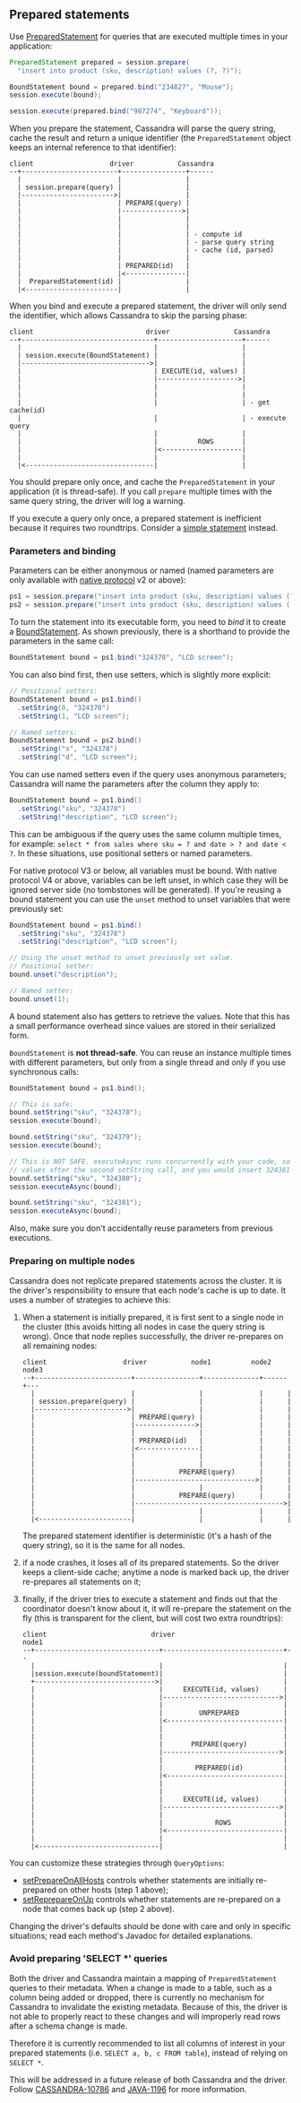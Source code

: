 ## Prepared statements

Use [PreparedStatement] for queries that are executed multiple times in your application:

```java
PreparedStatement prepared = session.prepare(
  "insert into product (sku, description) values (?, ?)");

BoundStatement bound = prepared.bind("234827", "Mouse");
session.execute(bound);

session.execute(prepared.bind("987274", "Keyboard"));
```

When you prepare the statement, Cassandra will parse the query string, cache the result and return a unique identifier
(the `PreparedStatement` object keeps an internal reference to that identifier):

```ditaa
client                   driver           Cassandra
--+------------------------+----------------+------
  |                        |                |
  | session.prepare(query) |                |
  |----------------------->|                |
  |                        | PREPARE(query) |
  |                        |--------------->|
  |                        |                |
  |                        |                |
  |                        |                | - compute id
  |                        |                | - parse query string
  |                        |                | - cache (id, parsed)
  |                        |                |
  |                        | PREPARED(id)   |
  |                        |<---------------|
  |  PreparedStatement(id) |                |
  |<-----------------------|                |
```

When you bind and execute a prepared statement, the driver will only send the identifier, which allows Cassandra to
skip the parsing phase:

```ditaa
client                            driver                Cassandra
--+---------------------------------+---------------------+------
  |                                 |                     |
  | session.execute(BoundStatement) |                     |
  |-------------------------------->|                     |
  |                                 | EXECUTE(id, values) |
  |                                 |-------------------->|
  |                                 |                     |
  |                                 |                     |
  |                                 |                     | - get cache(id)
  |                                 |                     | - execute query
  |                                 |                     |
  |                                 |          ROWS       |
  |                                 |<--------------------|
  |                                 |                     |
  |<--------------------------------|                     |
```


You should prepare only once, and cache the `PreparedStatement` in your application (it is thread-safe). If you call
`prepare` multiple times with the same query string, the driver will log a warning.

If you execute a query only once, a prepared statement is inefficient because it requires two roundtrips. Consider a
[simple statement](../simple/) instead.

### Parameters and binding

Parameters can be either anonymous or named (named parameters are only
available with [native protocol](../../native_protocol) v2 or above):

```java
ps1 = session.prepare("insert into product (sku, description) values (?, ?)");
ps2 = session.prepare("insert into product (sku, description) values (:s, :d)");
```

To turn the statement into its executable form, you need to *bind* it to create a [BoundStatement]. As shown previously,
there is a shorthand to provide the parameters in the same call:

```java
BoundStatement bound = ps1.bind("324378", "LCD screen");
```

You can also bind first, then use setters, which is slightly more
explicit:

```java
// Positional setters:
BoundStatement bound = ps1.bind()
  .setString(0, "324378")
  .setString(1, "LCD screen");

// Named setters:
BoundStatement bound = ps2.bind()
  .setString("s", "324378")
  .setString("d", "LCD screen");
```

You can use named setters even if the query uses anonymous parameters;
Cassandra will name the parameters after the column they apply to:

```java
BoundStatement bound = ps1.bind()
  .setString("sku", "324378")
  .setString("description", "LCD screen");
```

This can be ambiguous if the query uses the same column multiple times,
for example: `select * from sales where sku = ? and date > ? and date <
?`. In these situations, use positional setters or named parameters.

For native protocol V3 or below, all variables must be bound.  With native
protocol V4 or above, variables can be left unset, in which case they
will be ignored server side (no tombstones will be generated).  If you're
reusing a bound statement you can use the `unset` method to unset variables
that were previously set:

```java
BoundStatement bound = ps1.bind()
  .setString("sku", "324378")
  .setString("description", "LCD screen");

// Using the unset method to unset previously set value.
// Positional setter:
bound.unset("description");

// Named setter:
bound.unset(1);
```

A bound statement also has getters to retrieve the values. Note that
this has a small performance overhead since values are stored in their
serialized form.

`BoundStatement` is **not thread-safe**. You can reuse an instance multiple times with different parameters, but only
from a single thread and only if you use synchronous calls:

```java
BoundStatement bound = ps1.bind();

// This is safe:
bound.setString("sku", "324378");
session.execute(bound);

bound.setString("sku", "324379");
session.execute(bound);

// This is NOT SAFE. executeAsync runs concurrently with your code, so the first execution might actually read the
// values after the second setString call, and you would insert 324381 twice:
bound.setString("sku", "324380");
session.executeAsync(bound);

bound.setString("sku", "324381");
session.executeAsync(bound);
```

Also, make sure you don't accidentally reuse parameters from previous executions.

### Preparing on multiple nodes

Cassandra does not replicate prepared statements across the cluster. It is the
driver's responsibility to ensure that each node's cache is up to
date. It uses a number of strategies to achieve this:

1.  When a statement is initially prepared, it is first sent to a single
    node in the cluster (this avoids hitting all nodes in case
    the query string is wrong). Once that node replies successfully, the
    driver re-prepares on all remaining nodes:

    ```ditaa
    client                   driver           node1          node2  node3
    --+------------------------+----------------+--------------+------+---
      |                        |                |              |      |
      | session.prepare(query) |                |              |      |
      |----------------------->|                |              |      |
      |                        | PREPARE(query) |              |      |
      |                        |--------------->|              |      |
      |                        |                |              |      |
      |                        | PREPARED(id)   |              |      |
      |                        |<---------------|              |      |
      |                        |                |              |      |
      |                        |                |              |      |
      |                        |           PREPARE(query)      |      |
      |                        |------------------------------>|      |
      |                        |                |              |      |
      |                        |           PREPARE(query)      |      |
      |                        |------------------------------------->|
      |                        |                |              |      |
      |<-----------------------|                |              |      |
    ```

    The prepared statement identifier is deterministic (it's a hash of the query string), so it is the same
    for all nodes.

2.  if a node crashes, it loses all of its prepared statements. So the
    driver keeps a client-side cache; anytime a node is marked back up,
    the driver re-prepares all statements on it;

3.  finally, if the driver tries to execute a statement and finds out
    that the coordinator doesn't know about it, it will re-prepare the
    statement on the fly (this is transparent for the client, but will cost
    two extra roundtrips):

    ```ditaa
    client                          driver                         node1
    --+-------------------------------+------------------------------+--
      |                               |                              |
      |session.execute(boundStatement)|                              |
      +------------------------------>|                              |
      |                               |     EXECUTE(id, values)      |
      |                               |----------------------------->|
      |                               |                              |
      |                               |         UNPREPARED           |
      |                               |<-----------------------------|
      |                               |                              |
      |                               |                              |
      |                               |       PREPARE(query)         |
      |                               |----------------------------->|
      |                               |                              |
      |                               |        PREPARED(id)          |
      |                               |<-----------------------------|
      |                               |                              |
      |                               |                              |
      |                               |     EXECUTE(id, values)      |
      |                               |----------------------------->|
      |                               |                              |
      |                               |             ROWS             |
      |                               |<-----------------------------|
      |                               |                              |
      |<------------------------------|                              |
    ```

You can customize these strategies through `QueryOptions`:

* [setPrepareOnAllHosts] controls whether statements are initially
  re-prepared on other hosts (step 1 above);
* [setReprepareOnUp] controls whether statements are re-prepared on a
  node that comes back up (step 2 above).

Changing the driver's defaults should be done with care and only in
specific situations; read each method's Javadoc for detailed
explanations.

### Avoid preparing 'SELECT *' queries

Both the driver and Cassandra maintain a mapping of `PreparedStatement` queries to their
metadata.  When a change is made to a table, such as a column being added or dropped, there
is currently no mechanism for Cassandra to invalidate the existing metadata.  Because of this,
the driver is not able to properly react to these changes and will improperly read rows after
a schema change is made.

Therefore it is currently recommended to list all columns of interest in
your prepared statements (i.e. `SELECT a, b, c FROM table`), instead of
relying on `SELECT *`.

This will be addressed in a future release of both Cassandra and the driver.  Follow
[CASSANDRA-10786] and [JAVA-1196] for more information.

[PreparedStatement]:    http://docs.datastax.com/en/drivers/java/3.5/com/datastax/driver/core/PreparedStatement.html
[BoundStatement]:       http://docs.datastax.com/en/drivers/java/3.5/com/datastax/driver/core/BoundStatement.html
[setPrepareOnAllHosts]: http://docs.datastax.com/en/drivers/java/3.5/com/datastax/driver/core/QueryOptions.html#setPrepareOnAllHosts-boolean-
[setReprepareOnUp]:     http://docs.datastax.com/en/drivers/java/3.5/com/datastax/driver/core/QueryOptions.html#setReprepareOnUp-boolean-
[execute]:              http://docs.datastax.com/en/drivers/java/3.5/com/datastax/driver/core/Session.html#execute-com.datastax.driver.core.Statement-
[executeAsync]:         http://docs.datastax.com/en/drivers/java/3.5/com/datastax/driver/core/Session.html#executeAsync-com.datastax.driver.core.Statement-
[CASSANDRA-10786]:      https://issues.apache.org/jira/browse/CASSANDRA-10786
[JAVA-1196]:            https://datastax-oss.atlassian.net/browse/JAVA-1196
